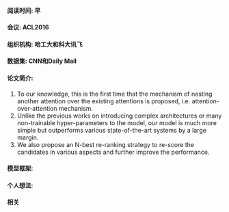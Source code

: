 #### 阅读时间: 早  
#### 会议: ACL2016  
#### 组织机构: 哈工大和科大讯飞  
#### 数据集: CNN和Daily Mail  
#### 论文简介:  
1. To our knowledge, this is the first time that the mechanism of nesting another attention
over the existing attentions is proposed, i.e. attention-over-attention mechanism.  
2. Unlike the previous works on introducing complex architectures or many non-trainable
hyper-parameters to the model, our model is much more simple but outperforms various 
state-of-the-art systems by a large margin.  
3. We also propose an N-best re-ranking strategy to re-score the candidates in various aspects
and further improve the performance.

#### 模型框架:

#### 个人想法:

#### 相关
